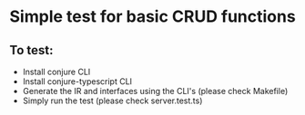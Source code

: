 # Simple test for basic CRUD functions

## To test:
- Install conjure CLI
- Install conjure-typescript CLI
- Generate the IR and interfaces using the CLI's (please check Makefile)
- Simply run the test (please check server.test.ts)
